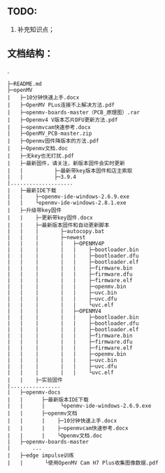 ## TODO:

1. 补充知识点；



## 文档结构：

.
<pre><code>├─README.md
├─openMV
|   ├─10分钟快速上手.docx
|   ├─OpenMV PLus连接不上解决方法.pdf
|   ├─openmv-boards-master（PCB_原理图）.rar
|   ├─Openmv4 V版本芯片DFU更新方法.pdf
|   ├─openmvcam快速参考.docx
|   ├─OpenMV_PCB-master.zip
|   ├─Openmv固件降版本的方法.pdf
|   ├─Openmv文档.doc
|   ├─无key也无打扰.pdf
|   ├─最新固件，请关注，新版本固件会实时更新
|   |          ├─最新带key版本固件和店主索取
|   |          ├─3.9.4
|....................
|   ├─最新IDE下载
|   |    ├─openmv-ide-windows-2.6.9.exe
|   |    └openmv-ide-windows-2.8.1.exe
|   ├─升级带key固件
|   |    ├─更新带key固件.docx
|   |    ├─最新版本固件和自动更新脚本
|   |    |       ├─autocopy.bat
|   |    |       ├─newest
|   |    |       |   ├─OPENMV4P
|   |    |       |   |    ├─bootloader.bin
|   |    |       |   |    ├─bootloader.dfu
|   |    |       |   |    ├─bootloader.elf
|   |    |       |   |    ├─firmware.bin
|   |    |       |   |    ├─firmware.dfu
|   |    |       |   |    ├─firmware.elf
|   |    |       |   |    ├─openmv.bin
|   |    |       |   |    ├─uvc.bin
|   |    |       |   |    ├─uvc.dfu
|   |    |       |   |    └uvc.elf
|   |    |       |   ├─OPENMV4
|   |    |       |   |    ├─bootloader.bin
|   |    |       |   |    ├─bootloader.dfu
|   |    |       |   |    ├─bootloader.elf
|   |    |       |   |    ├─firmware.bin
|   |    |       |   |    ├─firmware.dfu
|   |    |       |   |    ├─firmware.elf
|   |    |       |   |    ├─openmv.bin
|   |    |       |   |    ├─uvc.bin
|   |    |       |   |    ├─uvc.dfu
|   |    |       |   |    └uvc.elf
|   |    ├─实验固件
|................
|   ├─openmv-docs
|   |      ├─最新版本IDE下载
|   |      |     └openmv-ide-windows-2.6.9.exe
|   |      ├─openmv文档
|   |      |    ├─10分钟快速上手.docx
|   |      |    ├─openmvcam快速参考.docx
|   |      |    └Openmv文档.doc
|   ├─openmv-boards-master
|  		...
|   ├─edge impulse训练
|   |       └使用OpenMV Cam H7 Plus收集图像数据.pdf
</code></pre>
